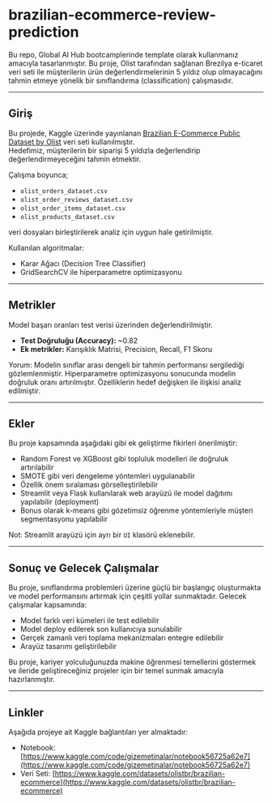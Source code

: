 # brazilian-ecommerce-review-prediction

Bu repo, Global AI Hub bootcamplerinde template olarak kullanmanız amacıyla tasarlanmıştır. Bu proje, Olist tarafından sağlanan Brezilya e-ticaret veri seti ile müşterilerin ürün değerlendirmelerinin 5 yıldız olup olmayacağını tahmin etmeye yönelik bir sınıflandırma (classification) çalışmasıdır.

---

## Giriş

Bu projede, Kaggle üzerinde yayınlanan [Brazilian E-Commerce Public Dataset by Olist](https://www.kaggle.com/datasets/olistbr/brazilian-ecommerce) veri seti kullanılmıştır.  
Hedefimiz, müşterilerin bir siparişi 5 yıldızla değerlendirip değerlendirmeyeceğini tahmin etmektir.

Çalışma boyunca;

- `olist_orders_dataset.csv`
- `olist_order_reviews_dataset.csv`
- `olist_order_items_dataset.csv`
- `olist_products_dataset.csv`

veri dosyaları birleştirilerek analiz için uygun hale getirilmiştir.

Kullanılan algoritmalar:
- Karar Ağacı (Decision Tree Classifier)
- GridSearchCV ile hiperparametre optimizasyonu

---

## Metrikler

Model başarı oranları test verisi üzerinden değerlendirilmiştir.

- **Test Doğruluğu (Accuracy):** ~0.82  
- **Ek metrikler:** Karışıklık Matrisi, Precision, Recall, F1 Skoru

Yorum:
Modelin sınıflar arası dengeli bir tahmin performansı sergilediği gözlemlenmiştir. Hiperparametre optimizasyonu sonucunda modelin doğruluk oranı artırılmıştır. Özelliklerin hedef değişken ile ilişkisi analiz edilmiştir.

---

## Ekler

Bu proje kapsamında aşağıdaki gibi ek geliştirme fikirleri önerilmiştir:

- Random Forest ve XGBoost gibi topluluk modelleri ile doğruluk artırılabilir
- SMOTE gibi veri dengeleme yöntemleri uygulanabilir
- Özellik önem sıralaması görselleştirilebilir
- Streamlit veya Flask kullanılarak web arayüzü ile model dağıtımı yapılabilir (deployment)
- Bonus olarak k-means gibi gözetimsiz öğrenme yöntemleriyle müşteri segmentasyonu yapılabilir

Not: Streamlit arayüzü için ayrı bir `UI` klasörü eklenebilir.

---

## Sonuç ve Gelecek Çalışmalar

Bu proje, sınıflandırma problemleri üzerine güçlü bir başlangıç oluşturmakta ve model performansını artırmak için çeşitli yollar sunmaktadır. Gelecek çalışmalar kapsamında:

- Model farklı veri kümeleri ile test edilebilir
- Model deploy edilerek son kullanıcıya sunulabilir
- Gerçek zamanlı veri toplama mekanizmaları entegre edilebilir
- Arayüz tasarımı geliştirilebilir

Bu proje, kariyer yolculuğunuzda makine öğrenmesi temellerini göstermek ve ileride geliştireceğiniz projeler için bir temel sunmak amacıyla hazırlanmıştır.

---

## Linkler

Aşağıda projeye ait Kaggle bağlantıları yer almaktadır:

- Notebook: [https://www.kaggle.com/code/gizemetinalar/notebook56725a62e7](https://www.kaggle.com/code/gizemetinalar/notebook56725a62e7)  
- Veri Seti: [https://www.kaggle.com/datasets/olistbr/brazilian-ecommerce](https://www.kaggle.com/datasets/olistbr/brazilian-ecommerce)
